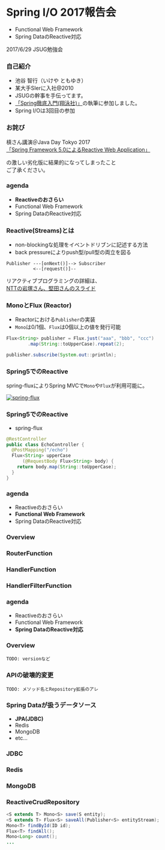 Spring I/O 2017報告会
=====

* Functional Web Framework
* Spring DataのReactive対応

2017/6/29 JSUG勉強会

### 自己紹介

* 池谷 智行（いけや ともゆき）
* 某大手SIerに入社@2010
* JSUGの幹事を手伝ってます。
* [「Spring徹底入門(翔泳社)」](http://www.shoeisha.co.jp/book/detail/9784798142470)の執筆に参加しました。
* Spring I/Oは3回目の参加 

### お詫び

槙さん講演＠Java Day Tokyo 2017  
[「Spring Framework 5.0によるReactive Web Application」](http://www.oracle.com/technetwork/jp/ondemand/online2017-javaday-3719599-ja.html)

の激しい劣化版に結果的になってしまったこと  
ご了承ください。

### agenda

* **Reactiveのおさらい**
* Functional Web Framework
* Spring DataのReactive対応

### Reactive(Streams)とは

* non-blockingな処理をイベントドリブンに記述する方法
* back pressureによりpush型/pull型の両立を図る

```
Publisher ---[onNext()]--> Subscriber
          <--[request()]--
```

リアクティブプログラミングの詳細は、  
[NTTの岩塚さん、堅田さんのスライド](https://www.slideshare.net/TakuyaIwatsuka/spring-5)

### MonoとFlux (Reactor)

* Reactorにおける``Publisher``の実装
* ``Mono``は0/1個、``Flux``は0個以上の値を発行可能

```java
Flux<String> publisher = Flux.just("aaa", "bbb", "ccc")
        .map(String::toUpperCase).repeat(2);

publisher.subscribe(System.out::println);
```

### Spring5でのReactive

spring-fluxによりSpring MVCで``Mono``や``Flux``が利用可能に。

[![spring-flux](http://docs.spring.io/spring/docs/5.0.0.RC1/spring-framework-reference/images/webflux-overview.png.pagespeed.ce.5Qcn153H0J.png)](https://docs.spring.io)

### Spring5でのReactive

* spring-flux

```java
@RestController
public class EchoController {
  @PostMapping("/echo")
  Flux<String> upperCase
      (@RequestBody Flux<String> body) {
    return body.map(String::toUpperCase);
  }
}
```

### agenda

* Reactiveのおさらい
* **Functional Web Framework**
* Spring DataのReactive対応

### Overview

### RouterFunction

### HandlerFunction

### HandlerFilterFunction

### agenda

* Reactiveのおさらい
* Functional Web Framework
* **Spring DataのReactive対応**

### Overview

``TODO: versionなど``

### APIの破壊的変更

``TODO: メソッド名とRepository拡張のアレ``

### Spring Dataが扱うデータソース

* **JPA(JDBC)**
* Redis
* MongoDB
* etc...

### JDBC

### Redis

### MongoDB

### ReactiveCrudRepository

```java
<S extends T> Mono<S> save(S entity);
<S extends T> Flux<S> saveAll(Publisher<S> entityStream);
Mono<T> findById(ID id);
Flux<T> findAll();
Mono<Long> count();
...
```

